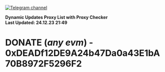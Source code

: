 [![Telegram channel](https://img.shields.io/endpoint?url=https://runkit.io/damiankrawczyk/telegram-badge/branches/master?url=https://t.me/n4z4v0d)](https://t.me/n4z4v0d) 

**Dynamic Updates Proxy List with Proxy Checker**  
**Last Updated: 24.12.23 21:49**

# DONATE (_any evm_) - 0xDEADf12DE9A24b47Da0a43E1bA70B8972F5296F2
